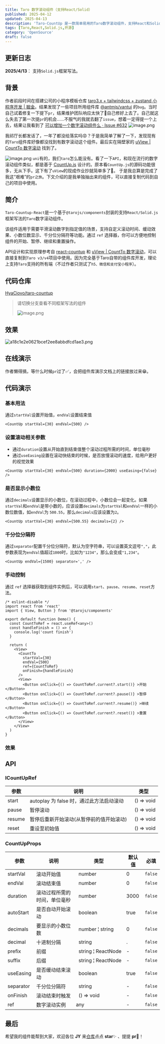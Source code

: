 ```yaml
---
title: Taro 数字滚动组件（支持React/Solid）
published: 2025-04-12
updated: 2025-04-13
description: 'Taro-CountUp 是一款简单易用的Taro数字滚动组件，支持React和Solid.js框架写法。该组件适用于平滑滚动数字到指定值的场景，支持自定义滚动时间、缓动效果、小数位数显示等功能。'
tags: [Taro,React,Solid.js,开源]
category: 'OpenSource'
draft: false 
---
```


## 更新日志

**2025/4/13**： 支持`Solid.js`框架写法。

## 背景

作者前段时间在搭建公司的小程序模板仓库 [taro3.x + tailwindcss + zustand 小程序开发 | 掘金](https://juejin.cn/post/7435887935751716898)。结果发现了一些项目所用组件库 [@antmjs/vantui](https://github.com/AntmJS/vantui) 的`bug`。当时自己试着修复一下提下`pr`，结果维护团队响应太快了🤣自己修好上去了。自己就这么失去了第一次提`pr`的机会......不服气的我就去翻了`issue`，想着一定得提一个上去，结果让我看到了 [可以增加一个数字滚动组件么 · Issue #632](https://github.com/AntmJS/vantui/issues/632)
![image.png](https://p0-xtjj-private.juejin.cn/tos-cn-i-73owjymdk6/b3fc44f543c244fa985cf2dd4c633daa~tplv-73owjymdk6-jj-mark-v1:0:0:0:0:5o6Y6YeR5oqA5pyv56S-5Yy6IEAg6auY6aG55LiN6L-H5LiN5pS55ZCN:q75.awebp?policy=eyJ2bSI6MywidWlkIjoiNDMzMjU0NTk3MDgyMDg2MSJ9&rk3s=f64ab15b&x-orig-authkey=f32326d3454f2ac7e96d3d06cdbb035152127018&x-orig-expires=1745226908&x-orig-sign=u%2BTunV4doJfZb3776yNzYiTv8fI%3D)

我祁厅长都发话了，一年了都没给落实吗😡？于是我简单了解了一下，发现现有的`Taro`组件库好像都没找到有数字滚动这个组件。最后实在隔壁家的 [uView | CountTo 数字滚动](https://uviewui.com/components/countTo.html) 找到了。

![image.png](https://p0-xtjj-private.juejin.cn/tos-cn-i-73owjymdk6/aa6f63785ded480592d3674e614f8f09~tplv-73owjymdk6-jj-mark-v1:0:0:0:0:5o6Y6YeR5oqA5pyv56S-5Yy6IEAg6auY6aG55LiN6L-H5LiN5pS55ZCN:q75.awebp?policy=eyJ2bSI6MywidWlkIjoiNDMzMjU0NTk3MDgyMDg2MSJ9&rk3s=f64ab15b&x-orig-authkey=f32326d3454f2ac7e96d3d06cdbb035152127018&x-orig-expires=1745226908&x-orig-sign=%2FSs8tGKZsBFlX%2B071GGdmITawfY%3D)
`uni`有的，我们`taro`怎么能没有。看了一下`API`，和现在流行的数字滚动组件类似，都是基于 [CountUp.js](https://inorganik.github.io/countUp.js/) 设计的。原本看`CountUp.js`的源码功能很多，无从下手。这下有了`uView`的现成作业抄就简单多了🫡。
于是我总算是完成了我这“艰难”的`pr之旅`。下文介绍的是我单独抽出来的组件，可以直接复制代码到自己的项目中使用。

## 简介

`Taro-Countup-React`是一个基于`@tarojs/components`封装的支持`React/Solid.js`框架写法的`Taro`数字滚动组件。

该组件适用于需要平滑滚动数字到指定值的场景，支持自定义滚动时间、缓动效果、小数位数显示、千分位分隔符等功能。通过 `ref` 选择器，你可以方便地控制组件的开始、暂停、继续和重置操作。

API设计和实现原理参考自 [react-countup](https://github.com/glennreyes/react-countup) 和 [uView | CountTo 数字滚动](https://uviewui.com/components/countTo.html)，可以直接复制到`Taro v3/v4`项目中使用。因为完全基于Taro自带的组件库开发，理论上支持`Taro`支持的所有端（不过作者只测试了`h5、微信和支付宝小程序`）。

## 代码仓库

[HyaCiovo/taro-countup](https://github.com/HyaCiovo/taro-countup)

> 请切换分支查看不同框架写法的组件
>
> ![image.png](https://p0-xtjj-private.juejin.cn/tos-cn-i-73owjymdk6/b20f9b704408404d94a5ec16c4a6f6cb~tplv-73owjymdk6-jj-mark-v1:0:0:0:0:5o6Y6YeR5oqA5pyv56S-5Yy6IEAg6auY6aG55LiN6L-H5LiN5pS55ZCN:q75.awebp?policy=eyJ2bSI6MywidWlkIjoiNDMzMjU0NTk3MDgyMDg2MSJ9&rk3s=f64ab15b&x-orig-authkey=f32326d3454f2ac7e96d3d06cdbb035152127018&x-orig-expires=1745226908&x-orig-sign=Yp2cZL%2FH7v0PflN8o5c8VdFvoiQ%3D)

## 效果

![a18c1e2e0621bcef2ee8abbdfcd1ae3.png](https://p0-xtjj-private.juejin.cn/tos-cn-i-73owjymdk6/b0c1371d37ae4823a2e50cf04cc34602~tplv-73owjymdk6-jj-mark-v1:0:0:0:0:5o6Y6YeR5oqA5pyv56S-5Yy6IEAg6auY6aG55LiN6L-H5LiN5pS55ZCN:q75.awebp?policy=eyJ2bSI6MywidWlkIjoiNDMzMjU0NTk3MDgyMDg2MSJ9&rk3s=f64ab15b&x-orig-authkey=f32326d3454f2ac7e96d3d06cdbb035152127018&x-orig-expires=1745226908&x-orig-sign=LhOX7HKj1BQhB9VEuGEyRUJGQq4%3D)

## 在线演示

作者懒得搞，等什么时候`pr`过了✅，会把组件库演示文档上的链接放过来😁。

## 代码演示

### 基本用法

通过`startVal`设置开始值，`endVal`设置结束值

```tsx
<CountUp startVal={30} endVal={500} />
```

### 设置滚动相关参数

*   通过`duration`设置从开始直到结束值整个滚动过程所需的时间，单位毫秒
*   通过`useEasing`设置在滚动快结束的时候，是否放慢滚动的速度，给用户更好的视觉效果

```tsx
<CountUp startVal={30} endVal={500} duration={2000} useEasing={false} />
```

### 是否显示小数位

通过`decimals`设置显示的小数位，在滚动过程中，小数位会一起变化。如果`startVal`和`endVal`是带小数的，应该设置`decimals`为`startVal`和`endVal`一样的小数位数值，如`endVal`为 `500.55`，那么`decimals`应该设置为`2`。

```tsx
<CountUp startVal={30} endVal={500.55} decimals={2} />
```

### 千分位分隔符

通过`separator`配置千分位分隔符，默认为空字符串，可以设置英文逗号`","`，此参数表现为`endVal`值超过`1000`时，比如为`"1234"`，那么会变成`"1,234"`。

```tsx
<CountUp endVal={1500} separator=',' />
```

### 手动控制

通过 `ref` 选择器获取到组件实例后，可以调用`start`、`pause`、`resume`、`reset`方法。

```tsx
/* eslint-disable */
import react from 'react'
import { View, Button } from '@tarojs/components'

export default function Demo() {
  const CountToRef = react.useRef<any>()
  const handleFinish = () => {
    console.log('count finish')
  }

  return (
    <View>
      <CountTo
        startVal={30}
        endVal={500}
        ref={CountToRef}
        onFinish={handleFinish}
      />
      <View>
        <Button onClick={() => CountToRef.current?.start()} >开始</Button>
        <Button onClick={() => CountToRef.current?.pause()} >暂停</Button>
        <Button onClick={() => CountToRef.current?.resume()} >继续</Button>
        <Button onClick={() => CountToRef.current?.reset()} >重置</Button>
      </View>
    </View>
  )
}

```

### 效果

## API

### ICountUpRef

| 参数     | 说明                           | 类型                 |
| ------ | ---------------------------- | ------------------ |
| start  | autoplay 为 false 时，通过此方法启动滚动 |   () =\> void<br/> |
| pause  | 暂停滚动                         |   () =\> void<br/> |
| resume | 暂停后重新开始滚动(从暂停前的值开始滚动)        |   () =\> void<br/> |
| reset  | 重设至初始值                       |   () =\> void<br/> |

### CountUpProps

| 参数        | 说明             | 类型                        | 默认值  | 必填      |
| --------- | -------------- | ------------------------- | ---- | ------- |
| startVal  | 滚动开始值          |   number<br/>             | 0    | `false` |
| endVal    | 滚动结束值          |   number<br/>             | 0    | `false` |
| duration  | 滚动过程所需的时间，单位毫秒 |   number<br/>             | 3000 | `false` |
| autoStart | 是否自动开始滚动       |   boolean<br/>            | true | `false` |
| decimals  | 要显示的小数位数       |   number ¦ string<br/>    | 0    | `false` |
| decimal   | 十进制分隔          |   string<br/>             | .    | `false` |
| prefix    | 前缀             |   string ¦ ReactNode<br/> | -    | `false` |
| suffix    | 后缀             |   string ¦ ReactNode<br/> | -    | `false` |
| useEasing | 是否缓动结束滚动       |   boolean<br/>            | true | `false` |
| separator | 千分位分隔符         |   string<br/>             | -    | `false` |
| onFinish  | 滚动结束时触发        |   () =\> void<br/>        | -    | `false` |
| ref       | 数字滚动实例         | any<br/>                  | -    | `false` |

## 最后

希望我的组件能帮到大家，欢迎各位 **JY** 来[仓库](https://github.com/HyaCiovo/taro-countup-react)点点 **star**✨ 、提提 **pr**💫！
